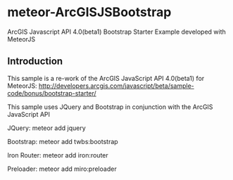 # meteor-ArcGISJSBootstrap
ArcGIS Javascript API 4.0(beta1) Bootstrap Starter Example developed with MeteorJS

## Introduction ##
This sample is a re-work of the ArcGIS JavaScript API 4.0(beta1) for MeteorJS:
http://developers.arcgis.com/javascript/beta/sample-code/bonus/bootstrap-starter/

This sample uses JQuery and Bootstrap in conjunction with the ArcGIS JavaScript API

JQuery:
meteor add jquery

Bootstrap:
meteor add twbs:bootstrap

Iron Router:
meteor add iron:router

Preloader:
meteor add miro:preloader
